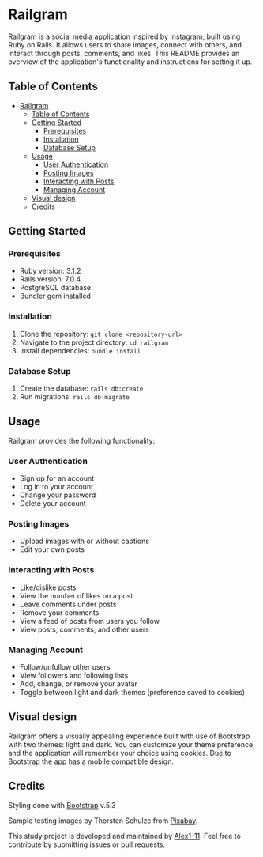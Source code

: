 # Railgram

Railgram is a social media application inspired by Instagram, built using Ruby on Rails. It allows users to share images, connect with others, and interact through posts, comments, and likes. This README provides an overview of the application's functionality and instructions for setting it up.

## Table of Contents

- [Railgram](#railgram)
  - [Table of Contents](#table-of-contents)
  - [Getting Started](#getting-started)
    - [Prerequisites](#prerequisites)
    - [Installation](#installation)
    - [Database Setup](#database-setup)
  - [Usage](#usage)
    - [User Authentication](#user-authentication)
    - [Posting Images](#posting-images)
    - [Interacting with Posts](#interacting-with-posts)
    - [Managing Account](#managing-account)
  - [Visual design](#visual-design)
  - [Credits](#credits)

## Getting Started

### Prerequisites

- Ruby version: 3.1.2
- Rails version: 7.0.4
- PostgreSQL database
- Bundler gem installed

### Installation

1. Clone the repository: `git clone <repository-url>`
2. Navigate to the project directory: `cd railgram`
3. Install dependencies: `bundle install`

### Database Setup

1. Create the database: `rails db:create`
2. Run migrations: `rails db:migrate`

## Usage

Railgram provides the following functionality:

### User Authentication

- Sign up for an account
- Log in to your account
- Change your password
- Delete your account

### Posting Images

- Upload images with or without captions
- Edit your own posts

### Interacting with Posts

- Like/dislike posts
- View the number of likes on a post
- Leave comments under posts
- Remove your comments
- View a feed of posts from users you follow
- View posts, comments, and other users

### Managing Account

- Follow/unfollow other users
- View followers and following lists
- Add, change, or remove your avatar
- Toggle between light and dark themes (preference saved to cookies)

## Visual design

Railgram offers a visually appealing experience built with use of Bootstrap with two themes: light and dark. You can customize your theme preference, and the application will remember your choice using cookies.
Due to Bootstrap the app has a mobile compatible design.

## Credits

Styling done with [Bootstrap](https://getbootstrap.com/) v.5.3

Sample testing images by Thorsten Schulze from [Pixabay](https://pixabay.com/users/thorsten1970-11841595/).

This study project is developed and maintained by [Alex1-11](https://github.com/alex1-11). Feel free to contribute by submitting issues or pull requests.
